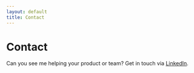 ```yaml
---
layout: default
title: Contact
---
```


# Contact

Can you see me helping your product or team?
Get in touch via [LinkedIn](https://www.linkedin.com/in/charlieaitkin/).

